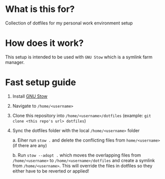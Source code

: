# What is this for?

Collection of dotfiles for my personal work environment setup

# How does it work?

This setup is intended to be used with `GNU Stow` which is a symlink farm manager.

# Fast setup guide

1. Install [GNU Stow](https://www.gnu.org/software/stow/)

2. Navigate to `/home/<username>`

3. Clone this repository into `/home/<username>/dotfiles` (example: `git clone <this repo's url> dotfiles`)

4. Sync the dotfiles folder with the local `/home/<username>` folder

   a. Eiher run `stow .` and delete the conflicting files from `home/<username>` (if there are any)

   b. Run `stow --adopt .` which moves the overlapping files from `/home/<username>` to `/home/<username>/dotfiles` and create a symlink from `/home/<username>`. This will override the files in dotfiles so they either have to be reverted or applied!
